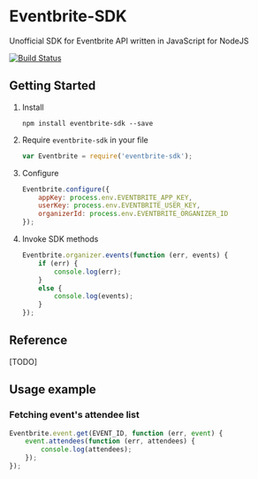 # Eventbrite-SDK

Unofficial SDK for Eventbrite API written in JavaScript for NodeJS

[![Build Status](https://travis-ci.org/agurodriguez/eventbrite-sdk.svg?branch=master)](https://travis-ci.org/agurodriguez/eventbrite-sdk)

## Getting Started

1. Install

    ```
    npm install eventbrite-sdk --save
    ```
    
2. Require `eventbrite-sdk` in your file

    ```javascript
    var Eventbrite = require('eventbrite-sdk');
    ```
        
3. Configure

    ```javascript
    Eventbrite.configure({
        appKey: process.env.EVENTBRITE_APP_KEY,
        userKey: process.env.EVENTBRITE_USER_KEY,
        organizerId: process.env.EVENTBRITE_ORGANIZER_ID
    });
    ```
                
4. Invoke SDK methods

    ```javascript
    Eventbrite.organizer.events(function (err, events) {
        if (err) {
            console.log(err);
        }
        else {
            console.log(events);
        }
    });
    ```
    
## Reference

[TODO]

## Usage example

### Fetching event's attendee list

```javascript
Eventbrite.event.get(EVENT_ID, function (err, event) {
    event.attendees(function (err, attendees) {
        console.log(attendees);
    });
});
```

        
